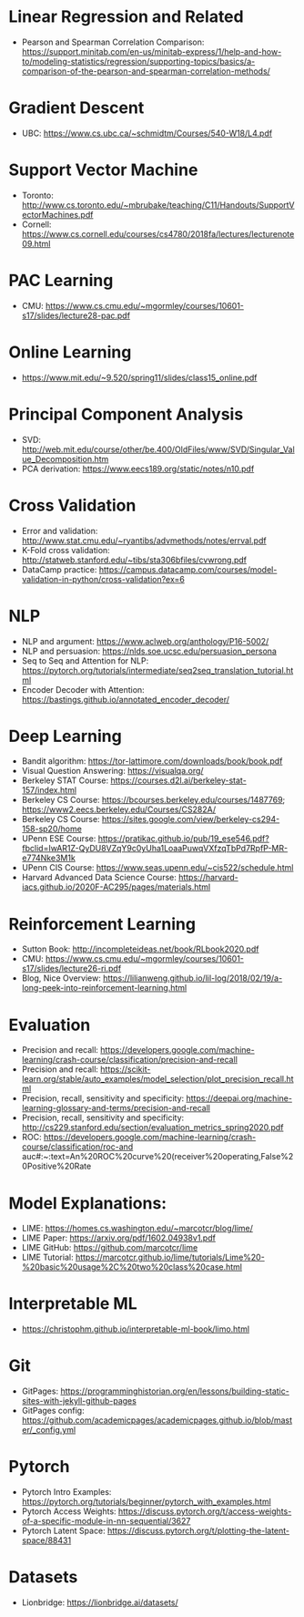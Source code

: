 # Linear Regression and Related
- Pearson and Spearman Correlation Comparison: https://support.minitab.com/en-us/minitab-express/1/help-and-how-to/modeling-statistics/regression/supporting-topics/basics/a-comparison-of-the-pearson-and-spearman-correlation-methods/

# Gradient Descent
- UBC: https://www.cs.ubc.ca/~schmidtm/Courses/540-W18/L4.pdf

# Support Vector Machine
- Toronto: http://www.cs.toronto.edu/~mbrubake/teaching/C11/Handouts/SupportVectorMachines.pdf
- Cornell: https://www.cs.cornell.edu/courses/cs4780/2018fa/lectures/lecturenote09.html

# PAC Learning
- CMU: https://www.cs.cmu.edu/~mgormley/courses/10601-s17/slides/lecture28-pac.pdf

# Online Learning
- https://www.mit.edu/~9.520/spring11/slides/class15_online.pdf

# Principal Component Analysis
- SVD: http://web.mit.edu/course/other/be.400/OldFiles/www/SVD/Singular_Value_Decomposition.htm
- PCA derivation: https://www.eecs189.org/static/notes/n10.pdf

# Cross Validation
- Error and validation: http://www.stat.cmu.edu/~ryantibs/advmethods/notes/errval.pdf
- K-Fold cross validation: http://statweb.stanford.edu/~tibs/sta306bfiles/cvwrong.pdf
- DataCamp practice: https://campus.datacamp.com/courses/model-validation-in-python/cross-validation?ex=6

# NLP
- NLP and argument: https://www.aclweb.org/anthology/P16-5002/
- NLP and persuasion: https://nlds.soe.ucsc.edu/persuasion_persona
- Seq to Seq and Attention for NLP: https://pytorch.org/tutorials/intermediate/seq2seq_translation_tutorial.html
- Encoder Decoder with Attention: https://bastings.github.io/annotated_encoder_decoder/

# Deep Learning
- Bandit algorithm: https://tor-lattimore.com/downloads/book/book.pdf
- Visual Question Answering: https://visualqa.org/
- Berkeley STAT Course: https://courses.d2l.ai/berkeley-stat-157/index.html
- Berkeley CS Course: https://bcourses.berkeley.edu/courses/1487769; https://www2.eecs.berkeley.edu/Courses/CS282A/
- Berkeley CS Course: https://sites.google.com/view/berkeley-cs294-158-sp20/home
- UPenn ESE Course: https://pratikac.github.io/pub/19_ese546.pdf?fbclid=IwAR1Z-QyDU8VZqY9c0yUha1LoaaPuwqVXfzqTbPd7RpfP-MR-e774Nke3M1k
- UPenn CIS Course: https://www.seas.upenn.edu/~cis522/schedule.html
- Harvard Advanced Data Science Course: https://harvard-iacs.github.io/2020F-AC295/pages/materials.html

# Reinforcement Learning
- Sutton Book: http://incompleteideas.net/book/RLbook2020.pdf
- CMU: https://www.cs.cmu.edu/~mgormley/courses/10601-s17/slides/lecture26-ri.pdf
- Blog, Nice Overview: https://lilianweng.github.io/lil-log/2018/02/19/a-long-peek-into-reinforcement-learning.html

# Evaluation
- Precision and recall: https://developers.google.com/machine-learning/crash-course/classification/precision-and-recall
- Precision and recall: https://scikit-learn.org/stable/auto_examples/model_selection/plot_precision_recall.html
- Precision, recall, sensitivity and specificity: https://deepai.org/machine-learning-glossary-and-terms/precision-and-recall
- Precision, recall, sensitivity and specificity: http://cs229.stanford.edu/section/evaluation_metrics_spring2020.pdf
- ROC: https://developers.google.com/machine-learning/crash-course/classification/roc-and auc#:~:text=An%20ROC%20curve%20(receiver%20operating,False%20Positive%20Rate

# Model Explanations:
- LIME: https://homes.cs.washington.edu/~marcotcr/blog/lime/
- LIME Paper: https://arxiv.org/pdf/1602.04938v1.pdf
- LIME GitHub: https://github.com/marcotcr/lime
- LIME Tutorial: https://marcotcr.github.io/lime/tutorials/Lime%20-%20basic%20usage%2C%20two%20class%20case.html

# Interpretable ML
- https://christophm.github.io/interpretable-ml-book/limo.html

# Git
- GitPages: https://programminghistorian.org/en/lessons/building-static-sites-with-jekyll-github-pages
- GitPages config: https://github.com/academicpages/academicpages.github.io/blob/master/_config.yml

# Pytorch
- Pytorch Intro Examples: https://pytorch.org/tutorials/beginner/pytorch_with_examples.html
- Pytorch Access Weights: https://discuss.pytorch.org/t/access-weights-of-a-specific-module-in-nn-sequential/3627
- Pytorch Latent Space: https://discuss.pytorch.org/t/plotting-the-latent-space/88431

# Datasets
- Lionbridge: https://lionbridge.ai/datasets/


